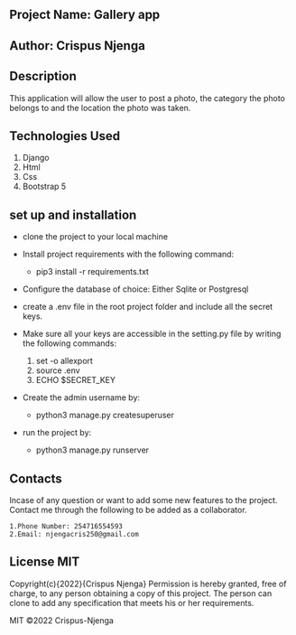 ## Project Name: Gallery app
## Author: Crispus Njenga
## Description
This application will allow the user to post a photo, the category the photo belongs to and the location the photo was taken.
## Technologies Used
1. Django
2. Html
3. Css
4. Bootstrap 5
## set up and installation
* clone the project to your local machine
* Install project requirements with the following command:

    * pip3 install -r requirements.txt
* Configure the database of choice: Either Sqlite or Postgresql
* create a .env file in the root project folder and include all the secret keys.
* Make sure all your keys are accessible in the setting.py file by writing the following commands:

    1. set -o allexport
    2. source .env
    3. ECHO $SECRET_KEY
* Create the admin username by:

    * python3 manage.py createsuperuser
* run the project by:

    * python3 manage.py runserver
## Contacts
Incase of any question or want to add some new features to the project. Contact me through the following to be added as a collaborator.

    1.Phone Number: 254716554593
    2.Email: njengacris250@gmail.com
## License MIT
Copyright(c){2022}{Crispus Njenga} Permission is hereby granted, free of charge, to any person obtaining a copy of this project. The person can clone to add any specification that meets his or her requirements.

MIT ©2022 Crispus-Njenga